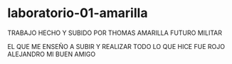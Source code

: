 # laboratorio-01-amarilla

TRABAJO HECHO Y SUBIDO POR THOMAS AMARILLA FUTURO MILITAR

EL QUE ME ENSEÑO A SUBIR Y REALIZAR TODO LO QUE HICE FUE ROJO ALEJANDRO MI BUEN AMIGO
